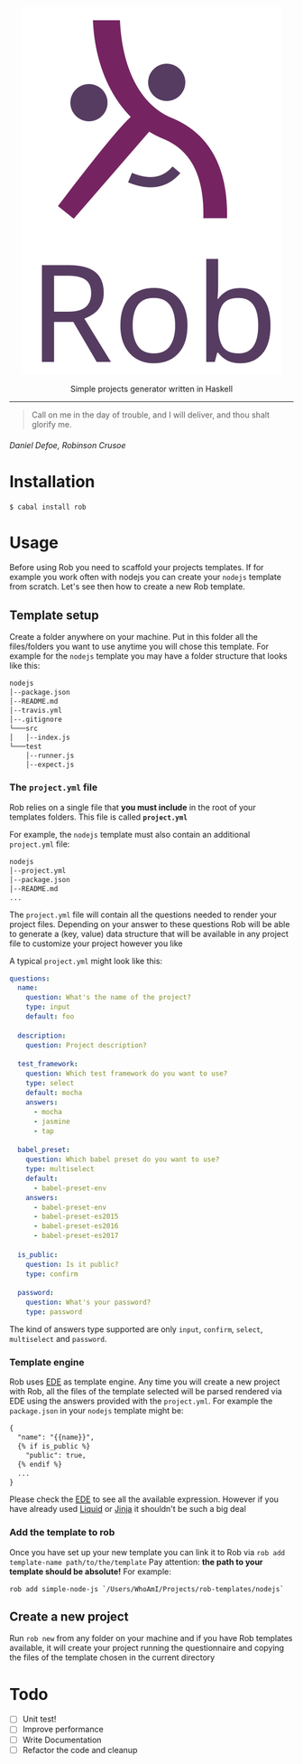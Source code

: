 <p align="center">
  <img src="rob-logo.svg" alt="rob logo"/>
</p>

<p align="center">
Simple projects generator written in Haskell
</p>

---
> Call on me in the day of trouble, and I will deliver, and thou shalt glorify me.</p>
###### Daniel Defoe, Robinson Crusoe

# Installation

```shell
$ cabal install rob
```

# Usage

Before using Rob you need to scaffold your projects templates.
If for example you work often with nodejs you can create your `nodejs` template from scratch.
Let's see then how to create a new Rob template.

## Template setup

Create a folder anywhere on your machine.
Put in this folder all the files/folders you want to use anytime you will chose this template.
For example for the `nodejs` template you may have a folder structure that looks like this:

```
nodejs
│--package.json
│--README.md
│--travis.yml
│--.gitignore
└───src
│   │--index.js
└───test
    │--runner.js
    │--expect.js
```

### The `project.yml` file

Rob relies on a single file that __you must include__ in the root of your templates folders.
This file is called __`project.yml`__

For example, the `nodejs` template must also contain an additional `project.yml` file:

```
nodejs
│--project.yml
│--package.json
│--README.md
...
```

The `project.yml` file will contain all the questions needed to render your project files.
Depending on your answer to these questions Rob will be able to generate a (key, value) data
structure that will be available in any project file to customize your project however you like

A typical `project.yml` might look like this:

```yml
questions:
  name:
    question: What's the name of the project?
    type: input
    default: foo

  description:
    question: Project description?

  test_framework:
    question: Which test framework do you want to use?
    type: select
    default: mocha
    answers:
      - mocha
      - jasmine
      - tap

  babel_preset:
    question: Which babel preset do you want to use?
    type: multiselect
    default:
      - babel-preset-env
    answers:
      - babel-preset-env
      - babel-preset-es2015
      - babel-preset-es2016
      - babel-preset-es2017

  is_public:
    question: Is it public?
    type: confirm

  password:
    question: What's your password?
    type: password
```

The kind of answers type supported are only `input`, `confirm`, `select`, `multiselect` and `password`.

### Template engine

Rob uses [EDE](https://hackage.haskell.org/package/ede) as template engine.
Any time you will create a new project with Rob, all the files of the template selected will be parsed rendered via EDE using the answers provided with the `project.yml`.
For example the `package.json` in your `nodejs` template might be:

```
{
  "name": "{{name}}",
  {% if is_public %}
    "public": true,
  {% endif %}
  ...
}
```

Please check the [EDE](http://brendanhay.nz/ede/Text-EDE.html) to see all the available expression. However if you have already used [Liquid](https://github.com/Shopify/liquid) or [Jinja](http://jinja.pocoo.org/docs/2.10/) it shouldn't be such a big deal

### Add the template to rob

Once you have set up your new template you can link it to Rob via `rob add template-name path/to/the/template`
Pay attention: __the path to your template should be absolute!__
For example:

```shell
rob add simple-node-js `/Users/WhoAmI/Projects/rob-templates/nodejs`
```

## Create a new project

Run `rob new` from any folder on your machine and if you have Rob templates available, it will create your project running the questionnaire and copying the files of the template chosen in the current directory

# Todo

- [ ] Unit test!
- [ ] Improve performance
- [ ] Write Documentation
- [ ] Refactor the code and cleanup
